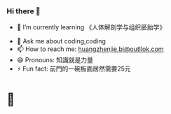 ### Hi there 👋

<!--
**HUANGZHENJIE2/huangzhenjie2** is a ✨ _special_ ✨ repository because its `README.md` (this file) appears on your GitHub profile.

Here are some ideas to get you started:
<!--🔭 I’m currently working on ...-->
- 🌱 I’m currently learning 《人体解剖学与组织胚胎学》
<!--👯 I’m looking to collaborate on -->
<!-- 🤔 I’m looking for help with --> 
- 💬 Ask me about coding,coding
- 📫 How to reach me: huangzhenjie.bj@outllok.com
- 😄 Pronouns: 知識就是力量
- ⚡ Fun fact: 前門的一碗板面居然需要25元
# 🥁
